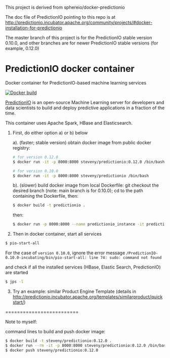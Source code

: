 This project is derived from sphereio/docker-predictionio

The doc file of PredictionIO pointing to this repo is at http://predictionio.incubator.apache.org/community/projects/#docker-installation-for-predictionio

The master branch of this project is for the PredictionIO stable version 0.10.0, and other branches are for newer PredictionIO stable versions (for example, 0.12.0)

# PredictionIO docker container
Docker container for PredictionIO-based machine learning services

[![Docker build](http://dockeri.co/image/steveny/predictionio)](https://registry.hub.docker.com/u/steveny/predictionio/)

[PredictionIO](https://prediction.io) is an open-source Machine Learning
server for developers and data scientists to build and deploy predictive
applications in a fraction of the time.

This container uses Apache Spark, HBase and Elasticsearch. 

1. First, do either option a) or b) below

    a). (faster; stable version) obtain docker image from public docker registry:

    ```Bash
    # for version 0.12.0
    $ docker run -it -p 8000:8000 steveny/predictionio:0.12.0 /bin/bash
    
    # for version 0.10.0
    $ docker run -it -p 8000:8000 steveny/predictionio /bin/bash
    ```
    
    b). (slower) build docker image from local Dockerfile: git checkout the desired branch (note: main branch is for 0.10.0); cd to the path containing the Dockerfile, then:
    
    ```Bash
    $ docker build -t predictionio .
    ```
    then:
    
    ```Bash
    $ docker run -p 8000:8000 --name predictionio_instance -it predictionio /bin/bash
    ```
    
2. Then in docker container, start all services 
  ```Bash
  $ pio-start-all
  ```
  For the case of `version 0.10.0`, ignore the error message 
  ```/PredictionIO-0.10.0-incubating/bin/pio-start-all: line 74: sudo: command not found```
  
   and check if all the installed services (HBase, Elastic Search, PredictionIO) are started
  ```Bash
  $ jps -l
  ```

3. Try an example: similar Product Engine Template (details in http://predictionio.incubator.apache.org/templates/similarproduct/quickstart/)
   
=========================

Note to myself:

command lines to build and push docker image:
```Bash
$ docker build -t steveny/predictionio:0.12.0 .
$ docker run --rm -it -p 8000:8000 steveny/predictionio:0.12.0 /bin/bash
$ docker push steveny/predictionio:0.12.0
```


